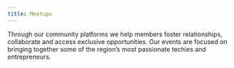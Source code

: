 ```yaml
---
title: Meetups
---
```


Through our community platforms we help members foster relationships, collaborate and access exclusive opportunities. Our events are focused on bringing together some of the region’s most passionate techies and entrepreneurs.